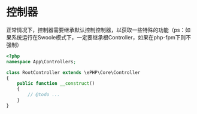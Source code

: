 # 控制器

正常情况下，控制器需要继承默认控制控制器，以获取一些特殊的功能（ps：如果系统运行在Swoole模式下，一定要继承根Controller，如果在php-fpm下则不强制）

```php
<?php
namespace App\Controllers;

class RootController extends \ePHP\Core\Controller
{    
    public function __construct()
    {
        // @todo ...
    }
}
```



